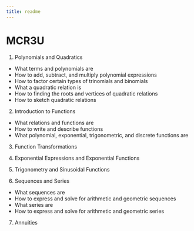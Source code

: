 ```yaml
---
title: readme
---
```



# MCR3U

1. Polynomials and Quadratics
 * What terms and polynomials are
 * How to add, subtract, and multiply polynomial expressions
 * How to factor certain types of trinomials and binomials
 * What a quadratic relation is
 * How to finding the roots and vertices of quadratic relations
 * How to sketch quadratic relations

2. Introduction to Functions
 * What relations and functions are
 * How to write and describe functions
 * What polynomial, exponential, trigonometric, and discrete functions are

3. Function Transformations

4. Exponential Expressions and Exponential Functions

5. Trigonometry and Sinusoidal Functions

6. Sequences and Series
 * What sequences are
 * How to express and solve for arithmetic and geometric sequences
 * What series are
 * How to express and solve for arithmetic and geometric series

7. Annuities